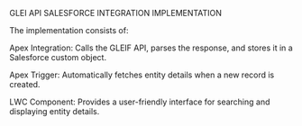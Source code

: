 GLEI API SALESFORCE INTEGRATION IMPLEMENTATION

The implementation consists of: 

Apex Integration: Calls the GLEIF API, parses the response, and stores it in a Salesforce custom object. 

Apex Trigger: Automatically fetches entity details when a new record is created. 

LWC Component: Provides a user-friendly interface for searching and displaying entity details. 
